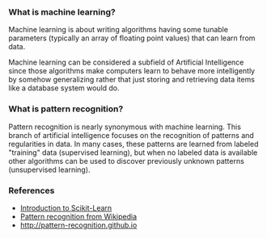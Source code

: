 ### What is machine learning?
Machine learning is about writing algorithms having some tunable parameters (typically an array of floating point values) that  can learn from data.

Machine learning can be considered a subfield of Artificial Intelligence since those algorithms make computers learn to behave more intelligently by somehow generalizing rather that just storing and retrieving data items like a database system would do.

### What is pattern recognition?
Pattern recognition is nearly synonymous with machine learning. This branch of artificial intelligence focuses on the recognition of patterns and regularities in data. In many cases, these patterns are learned from labeled "training" data (supervised learning), but when no labeled data is available other algorithms can be used to discover previously unknown patterns (unsupervised learning).

### References
* [Introduction to Scikit-Learn](http://www.astro.washington.edu/users/vanderplas/Astr599/notebooks/17_SklearnIntro)
* [Pattern recognition from Wikipedia](http://en.wikipedia.org/wiki/Pattern_recognition)
* http://pattern-recognition.github.io 


